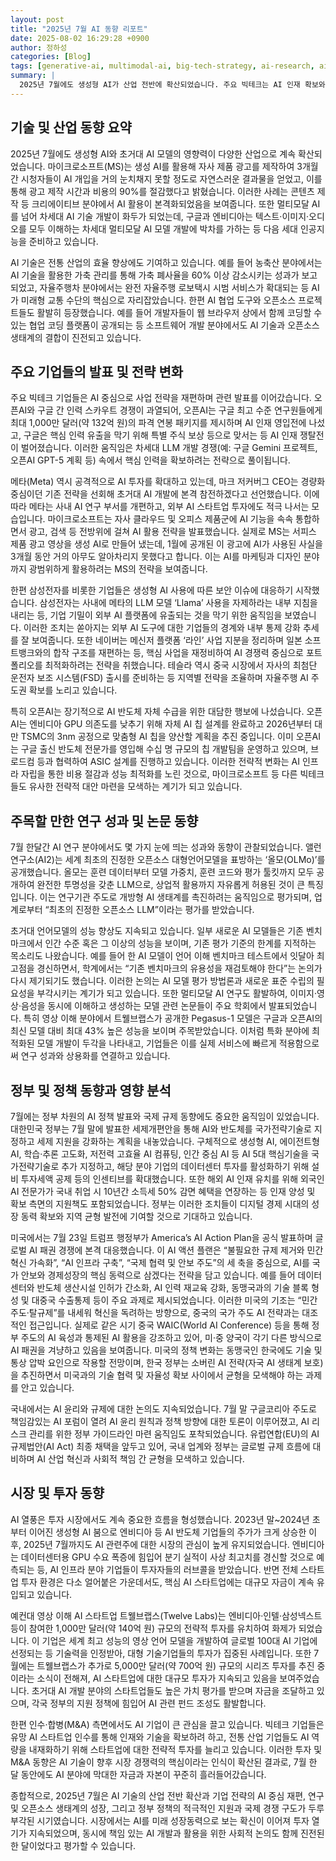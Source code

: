 ```yaml
---
layout: post
title: "2025년 7월 AI 동향 리포트"
date: 2025-08-02 16:29:28 +0900
author: 정하성
categories: [Blog]
tags: [generative-ai, multimodal-ai, big-tech-strategy, ai-research, ai-chip-development, ai-security, autonomous-driving, open-source-ai]
summary: |
  2025년 7월에도 생성형 AI가 산업 전반에 확산되었습니다. 주요 빅테크는 AI 인재 확보와 전략 재편에 집중하고 있습니다. AI 연구와 오픈소스 모델 개발이 활발히 진행되고 있습니다. 기업들은 AI 보안과 자체 AI 칩 개발에도 힘쓰고 있습니다.
---
```


## 기술 및 산업 동향 요약

2025년 7월에도 생성형 AI와 초거대 AI 모델의 영향력이 다양한 산업으로 계속 확산되었습니다. 마이크로소프트(MS)는 생성 AI를 활용해 자사 제품 광고를 제작하여 3개월간 시청자들이 AI 개입을 거의 눈치채지 못할 정도로 자연스러운 결과물을 얻었고, 이를 통해 광고 제작 시간과 비용의 90%를 절감했다고 밝혔습니다. 이러한 사례는 콘텐츠 제작 등 크리에이티브 분야에서 AI 활용이 본격화되었음을 보여줍니다. 또한 멀티모달 AI를 넘어 차세대 AI 기술 개발이 화두가 되었는데, 구글과 엔비디아는 텍스트·이미지·오디오를 모두 이해하는 차세대 멀티모달 AI 모델 개발에 박차를 가하는 등 다음 세대 인공지능을 준비하고 있습니다.

AI 기술은 전통 산업의 효율 향상에도 기여하고 있습니다. 예를 들어 농축산 분야에서는 AI 기술을 활용한 가축 관리를 통해 가축 폐사율을 60% 이상 감소시키는 성과가 보고되었고, 자율주행차 분야에서는 완전 자율주행 로보택시 시범 서비스가 확대되는 등 AI가 미래형 교통 수단의 핵심으로 자리잡았습니다. 한편 AI 협업 도구와 오픈소스 프로젝트들도 활발히 등장했습니다. 예를 들어 개발자들이 웹 브라우저 상에서 함께 코딩할 수 있는 협업 코딩 플랫폼이 공개되는 등 소프트웨어 개발 분야에서도 AI 기술과 오픈소스 생태계의 결합이 진전되고 있습니다.

## 주요 기업들의 발표 및 전략 변화

주요 빅테크 기업들은 AI 중심으로 사업 전략을 재편하며 관련 발표를 이어갔습니다. 오픈AI와 구글 간 인력 스카우트 경쟁이 과열되어, 오픈AI는 구글 최고 수준 연구원들에게 최대 1,000만 달러(약 132억 원)의 파격 연봉 패키지를 제시하며 AI 인재 영입전에 나섰고, 구글은 핵심 인력 유출을 막기 위해 특별 주식 보상 등으로 맞서는 등 AI 인재 쟁탈전이 벌어졌습니다. 이러한 움직임은 차세대 LLM 개발 경쟁(예: 구글 Gemini 프로젝트, 오픈AI GPT-5 계획 등) 속에서 핵심 인력을 확보하려는 전략으로 풀이됩니다.

메타(Meta) 역시 공격적으로 AI 투자를 확대하고 있는데, 마크 저커버그 CEO는 경량화 중심이던 기존 전략을 선회해 초거대 AI 개발에 본격 참전하겠다고 선언했습니다. 이에 따라 메타는 사내 AI 연구 부서를 개편하고, 외부 AI 스타트업 투자에도 적극 나서는 모습입니다. 마이크로소프트는 자사 클라우드 및 오피스 제품군에 AI 기능을 속속 통합하면서 광고, 검색 등 전방위에 걸쳐 AI 활용 전략을 발표했습니다. 실제로 MS는 서피스 제품 광고 영상을 생성 AI로 만들어 냈는데, 1월에 공개된 이 광고에 AI가 사용된 사실을 3개월 동안 거의 아무도 알아차리지 못했다고 합니다. 이는 AI를 마케팅과 디자인 분야까지 광범위하게 활용하려는 MS의 전략을 보여줍니다.

한편 삼성전자를 비롯한 기업들은 생성형 AI 사용에 따른 보안 이슈에 대응하기 시작했습니다. 삼성전자는 사내에 메타의 LLM 모델 ‘Llama’ 사용을 자제하라는 내부 지침을 내리는 등, 기업 기밀이 외부 AI 플랫폼에 유출되는 것을 막기 위한 움직임을 보였습니다. 이러한 조치는 쏟아지는 외부 AI 도구에 대한 기업들의 경계와 내부 통제 강화 추세를 잘 보여줍니다. 또한 네이버는 메신저 플랫폼 ‘라인’ 사업 지분을 정리하며 일본 소프트뱅크와의 합작 구조를 재편하는 등, 핵심 사업을 재정비하여 AI 경쟁력 중심으로 포트폴리오를 최적화하려는 전략을 취했습니다. 테슬라 역시 중국 시장에서 자사의 최첨단 운전자 보조 시스템(FSD) 출시를 준비하는 등 지역별 전략을 조율하며 자율주행 AI 주도권 확보를 노리고 있습니다.

특히 오픈AI는 장기적으로 AI 반도체 자체 수급을 위한 대담한 행보에 나섰습니다. 오픈AI는 엔비디아 GPU 의존도를 낮추기 위해 자체 AI 칩 설계를 완료하고 2026년부터 대만 TSMC의 3nm 공정으로 맞춤형 AI 칩을 양산할 계획을 추진 중입니다. 이미 오픈AI는 구글 출신 반도체 전문가를 영입해 수십 명 규모의 칩 개발팀을 운영하고 있으며, 브로드컴 등과 협력하여 ASIC 설계를 진행하고 있습니다. 이러한 전략적 변화는 AI 인프라 자립을 통한 비용 절감과 성능 최적화를 노린 것으로, 마이크로소프트 등 다른 빅테크들도 유사한 전략적 대안 마련을 모색하는 계기가 되고 있습니다.

## 주목할 만한 연구 성과 및 논문 동향

7월 한달간 AI 연구 분야에서도 몇 가지 눈에 띄는 성과와 동향이 관찰되었습니다. 앨런 연구소(AI2)는 세계 최초의 진정한 오픈소스 대형언어모델을 표방하는 ‘올모(OLMo)’를 공개했습니다. 올모는 훈련 데이터부터 모델 가중치, 훈련 코드와 평가 툴킷까지 모두 공개하여 완전한 투명성을 갖춘 LLM으로, 상업적 활용까지 자유롭게 허용된 것이 큰 특징입니다. 이는 연구기관 주도로 개방형 AI 생태계를 촉진하려는 움직임으로 평가되며, 업계로부터 “최초의 진정한 오픈소스 LLM”이라는 평가를 받았습니다.

초거대 언어모델의 성능 향상도 지속되고 있습니다. 일부 새로운 AI 모델들은 기존 벤치마크에서 인간 수준 혹은 그 이상의 성능을 보이며, 기존 평가 기준의 한계를 지적하는 목소리도 나왔습니다. 예를 들어 한 AI 모델이 언어 이해 벤치마크 테스트에서 잇달아 최고점을 경신하면서, 학계에서는 “기존 벤치마크의 유용성을 재검토해야 한다”는 논의가 다시 제기되기도 했습니다. 이러한 논의는 AI 모델 평가 방법론과 새로운 표준 수립의 필요성을 부각시키는 계기가 되고 있습니다. 또한 멀티모달 AI 연구도 활발하여, 이미지·영상·음성을 동시에 이해하고 생성하는 모델 관련 논문들이 주요 학회에서 발표되었습니다. 특히 영상 이해 분야에서 트웰브랩스가 공개한 Pegasus-1 모델은 구글과 오픈AI의 최신 모델 대비 최대 43% 높은 성능을 보이며 주목받았습니다. 이처럼 특화 분야에 최적화된 모델 개발이 두각을 나타내고, 기업들은 이를 실제 서비스에 빠르게 적용함으로써 연구 성과와 상용화를 연결하고 있습니다.

## 정부 및 정책 동향과 영향 분석

7월에는 정부 차원의 AI 정책 발표와 국제 규제 동향에도 중요한 움직임이 있었습니다. 대한민국 정부는 7월 말에 발표한 세제개편안을 통해 AI와 반도체를 국가전략기술로 지정하고 세제 지원을 강화하는 계획을 내놓았습니다. 구체적으로 생성형 AI, 에이전트형 AI, 학습·추론 고도화, 저전력 고효율 AI 컴퓨팅, 인간 중심 AI 등 AI 5대 핵심기술을 국가전략기술로 추가 지정하고, 해당 분야 기업의 데이터센터 투자를 활성화하기 위해 설비 투자세액 공제 등의 인센티브를 확대했습니다. 또한 해외 AI 인재 유치를 위해 외국인 AI 전문가가 국내 취업 시 10년간 소득세 50% 감면 혜택을 연장하는 등 인재 양성 및 확보 측면의 지원책도 포함되었습니다. 정부는 이러한 조치들이 디지털 경제 시대의 성장 동력 확보와 지역 균형 발전에 기여할 것으로 기대하고 있습니다.

미국에서는 7월 23일 트럼프 행정부가 America’s AI Action Plan을 공식 발표하며 글로벌 AI 패권 경쟁에 본격 대응했습니다. 이 AI 액션 플랜은 “불필요한 규제 제거와 민간 혁신 가속화”, “AI 인프라 구축”, “국제 협력 및 안보 주도”의 세 축을 중심으로, AI를 국가 안보와 경제성장의 핵심 동력으로 삼겠다는 전략을 담고 있습니다. 예를 들어 데이터센터와 반도체 생산시설 인허가 간소화, AI 인력 재교육 강화, 동맹국과의 기술 블록 형성 및 대중국 수출통제 등이 주요 과제로 제시되었습니다. 이러한 미국의 기조는 “민간 주도·탈규제”를 내세워 혁신을 독려하는 방향으로, 중국의 국가 주도 AI 전략과는 대조적인 접근입니다. 실제로 같은 시기 중국 WAIC(World AI Conference) 등을 통해 정부 주도의 AI 육성과 통제된 AI 활용을 강조하고 있어, 미·중 양국이 각기 다른 방식으로 AI 패권을 겨냥하고 있음을 보여줍니다. 미국의 정책 변화는 동맹국인 한국에도 기술 및 통상 압박 요인으로 작용할 전망이며, 한국 정부는 소버린 AI 전략(자국 AI 생태계 보호)을 추진하면서 미국과의 기술 협력 및 자율성 확보 사이에서 균형을 모색해야 하는 과제를 안고 있습니다.

국내에서는 AI 윤리와 규제에 대한 논의도 지속되었습니다. 7월 말 구글코리아 주도로 책임감있는 AI 포럼이 열려 AI 윤리 원칙과 정책 방향에 대한 토론이 이루어졌고, AI 리스크 관리를 위한 정부 가이드라인 마련 움직임도 포착되었습니다. 유럽연합(EU)의 AI 규제법안(AI Act) 최종 채택을 앞두고 있어, 국내 업계와 정부는 글로벌 규제 흐름에 대비하며 AI 산업 혁신과 사회적 책임 간 균형을 모색하고 있습니다.

## 시장 및 투자 동향

AI 열풍은 투자 시장에서도 계속 중요한 흐름을 형성했습니다. 2023년 말~2024년 초부터 이어진 생성형 AI 붐으로 엔비디아 등 AI 반도체 기업들의 주가가 크게 상승한 이후, 2025년 7월까지도 AI 관련주에 대한 시장의 관심이 높게 유지되었습니다. 엔비디아는 데이터센터용 GPU 수요 폭증에 힘입어 분기 실적이 사상 최고치를 경신할 것으로 예측되는 등, AI 인프라 분야 기업들이 투자자들의 러브콜을 받았습니다. 반면 전체 스타트업 투자 환경은 다소 얼어붙은 가운데서도, 핵심 AI 스타트업에는 대규모 자금이 계속 유입되고 있습니다.

예컨대 영상 이해 AI 스타트업 트웰브랩스(Twelve Labs)는 엔비디아·인텔·삼성넥스트 등이 참여한 1,000만 달러(약 140억 원) 규모의 전략적 투자를 유치하여 화제가 되었습니다. 이 기업은 세계 최고 성능의 영상 언어 모델을 개발하여 글로벌 100대 AI 기업에 선정되는 등 기술력을 인정받아, 대형 기술기업들의 투자가 집중된 사례입니다. 또한 7월에는 트웰브랩스가 추가로 5,000만 달러(약 700억 원) 규모의 시리즈 투자를 추진 중이라는 소식이 전해져, AI 스타트업에 대한 대규모 투자가 지속되고 있음을 보여주었습니다. 초거대 AI 개발 분야의 스타트업들도 높은 가치 평가를 받으며 자금을 조달하고 있으며, 각국 정부의 지원 정책에 힘입어 AI 관련 펀드 조성도 활발합니다.

한편 인수·합병(M&A) 측면에서도 AI 기업이 큰 관심을 끌고 있습니다. 빅테크 기업들은 유망 AI 스타트업 인수를 통해 인재와 기술을 확보하려 하고, 전통 산업 기업들도 AI 역량을 내재화하기 위해 스타트업에 대한 전략적 투자를 늘리고 있습니다. 이러한 투자 및 M&A 동향은 AI 기술이 향후 시장 경쟁력의 핵심이라는 인식이 확산된 결과로, 7월 한 달 동안에도 AI 분야에 막대한 자금과 자본이 꾸준히 흘러들어갔습니다.

종합적으로, 2025년 7월은 AI 기술의 산업 전반 확산과 기업 전략의 AI 중심 재편, 연구 및 오픈소스 생태계의 성장, 그리고 정부 정책의 적극적인 지원과 국제 경쟁 구도가 두루 부각된 시기였습니다. 시장에서는 AI를 미래 성장동력으로 보는 확신이 이어져 투자 열기가 지속되었으며, 동시에 책임 있는 AI 개발과 활용을 위한 사회적 논의도 함께 진전된 한 달이었다고 평가할 수 있습니다.
